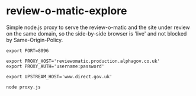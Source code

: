 review-o-matic-explore
======================

Simple node.js proxy to serve the review-o-matic and the site under review on the same domain, so the side-by-side browser is 'live' and not blocked by Same-Origin-Policy.

    export PORT=8096

    export PROXY_HOST='reviewomatic.production.alphagov.co.uk'
    export PROXY_AUTH='username:password'

    export UPSTREAM_HOST='www.direct.gov.uk'

    node proxy.js
